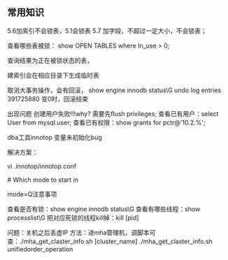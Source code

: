 ## 常用知识

5.6加索引不会锁表，5.1会锁表
5.7 加字段，不超过一定大小，不会锁表；

查看哪些表被锁：
show OPEN TABLES where In_use > 0;

查询结果为正在被锁状态的表，

建索引会在相应目录下生成临时表

取消大事务操作，会有回滚，
show engine innodb status\G
undo log entries 391725880 变0时，回滚结束



出现问题
创建用户失败!!!why?
需要先flush privileges;
查看已有用户：select User from mysql.user;
查看已有权限：show grants for pctr@'10.2.%';





dba工具innotop 变量未初始化bug

解决方案：

vi .innotop/innotop.conf

\# Which mode to start in

mode=Q注意事项




查看是否有锁：show engine innodb status\G
查看有哪些线程：show processlist\G
把对应死锁的线程kill掉：kill [pid]



问题：关机之后丢虚IP
方法：进mha管理机，调脚本可查：./mha_get_claster_info.sh [cluster_name]
./mha_get_claster_info.sh unifiedorder_operation





